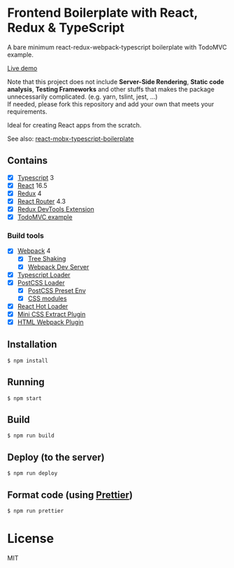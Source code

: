 # Frontend Boilerplate with React, Redux & TypeScript

A bare minimum react-redux-webpack-typescript boilerplate with TodoMVC example. 

[Live demo](https://rokoroku.github.io/react-redux-typescript-boilerplate)

Note that this project does not include **Server-Side Rendering**, **Static code analysis**, **Testing Frameworks** and other stuffs that makes the package unnecessarily complicated. (e.g. yarn, tslint, jest, ...)  
If needed, please fork this repository and add your own that meets your requirements.

Ideal for creating React apps from the scratch.

See also: [react-mobx-typescript-boilerplate](https://github.com/rokoroku/react-mobx-typescript-boilerplate)

## Contains

- [x] [Typescript](https://www.typescriptlang.org/) 3
- [x] [React](https://facebook.github.io/react/) 16.5
- [x] [Redux](https://github.com/reactjs/redux) 4
- [x] [React Router](https://github.com/ReactTraining/react-router) 4.3
- [x] [Redux DevTools Extension](https://github.com/zalmoxisus/redux-devtools-extension)
- [x] [TodoMVC example](http://todomvc.com)

### Build tools

- [x] [Webpack](https://webpack.github.io) 4
  - [x] [Tree Shaking](https://medium.com/@Rich_Harris/tree-shaking-versus-dead-code-elimination-d3765df85c80)
  - [x] [Webpack Dev Server](https://github.com/webpack/webpack-dev-server)
- [x] [Typescript Loader](https://github.com/TypeStrong/ts-loader)
- [x] [PostCSS Loader](https://github.com/postcss/postcss-loader)
  - [x] [PostCSS Preset Env](https://preset-env.cssdb.org/)
  - [x] [CSS modules](https://github.com/css-modules/css-modules)
- [x] [React Hot Loader](https://github.com/gaearon/react-hot-loader)
- [x] [Mini CSS Extract Plugin](https://github.com/webpack-contrib/mini-css-extract-plugin)
- [x] [HTML Webpack Plugin](https://github.com/ampedandwired/html-webpack-plugin)

## Installation

```
$ npm install
```

## Running

```
$ npm start
```

## Build

```
$ npm run build
```

## Deploy (to the server)

```
$ npm run deploy
```

## Format code (using [Prettier](https://github.com/prettier/prettier))

```
$ npm run prettier
```

# License

MIT
